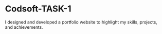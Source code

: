 # Codsoft-TASK-1
I designed and developed a portfolio website to highlight my skills, projects, and achievements.
